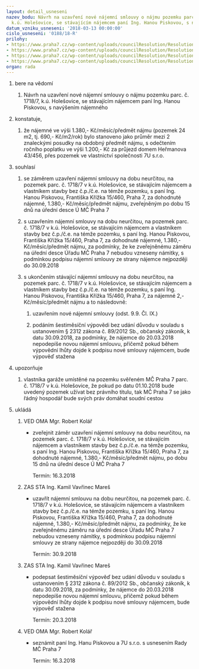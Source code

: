 ```yaml
---
layout: detail_usneseni
nazev_bodu: Návrh na uzavření nové nájemní smlouvy o nájmu pozemku parc. č. 1718/7,
  k.ú. Holešovice, se stávajícím nájemcem paní Ing. Hanou Piskovou, s navýšením nájemného
datum_vzniku_usneseni: '2018-03-13 00:00:00'
cislo_usneseni: '0188/18-R'
prilohy:
- https://www.praha7.cz/wp-content/uploads/councilResolution/Resolutions/27368/export/01_NSPiskova~333697.docx
- https://www.praha7.cz/wp-content/uploads/councilResolution/Resolutions/27368/export/02_NSPiskova~333696.docx
- https://www.praha7.cz/wp-content/uploads/councilResolution/Resolutions/27368/export/03_NSPiskova~333695.pdf
- https://www.praha7.cz/wp-content/uploads/councilResolution/Resolutions/27368/export/export~334210.pdf
organ: rada
---
```

<ol id="urzList" class="urzList_view"><li id="" class="urzClass1"><span name="1">bere na vědomí</span><ol class="urzOlClass decimal "><li style="text-align: left;" id="" class="urzClass2"><span><p>Návrh na uzavření nové nájemní smlouvy o nájmu pozemku parc. č. 1718/7, k.ú. Holešovice, se stávajícím nájemcem paní Ing. Hanou Piskovou, s navýšením nájemného</p></span></li></ol></li><li id="" class="urzClass1"><span name="50">konstatuje,</span><ol id="" class="urzOlClass decimal "><li style="text-align: left;" id="" class="urzClass2"><span><p>že nájemné ve výši 1.380,- Kč/měsíc/předmět nájmu (pozemek 24 m2, tj. 690,- Kč/m2/rok) bylo stanoveno jako průměr mezi 2 znaleckými posudky na obdobný předmět nájmu, s odečtením ročního poplatku ve výši 1.200,- Kč za průjezd domem Heřmanova 43/456, přes pozemek ve vlastnictví společnosti 7U s.r.o.</p></span></li></ol></li><li id="" class="urzClass1"><span name="26">souhlasí</span><ol class="urzOlClass decimal "><li style="text-align: left;" id="" class="urzClass2"><span><p>se záměrem uzavření nájemní smlouvy na dobu neurčitou, na pozemek parc. č. 1718/7 v k.ú. Holešovice, se stávajícím nájemcem a vlastníkem stavby bez č.p./č.e. na témže pozemku, s paní Ing. Hanou Piskovou, Františka Křížka 15/460, Praha 7, za dohodnuté nájemné,&nbsp;1.380,- Kč/měsíc/předmět nájmu, zveřejněným po dobu 15 dnů na úřední desce Ú MČ Praha 7</p></span></li><li style="text-align: left;" id="" class="urzClass2"><span><p>s uzavřením nájemní smlouvy na dobu neurčitou, na pozemek parc. č. 1718/7 v k.ú. Holešovice, se stávajícím nájemcem a vlastníkem stavby bez č.p./č.e. na témže pozemku, s paní Ing. Hanou Piskovou, Františka Křížka 15/460, Praha 7, za dohodnuté nájemné, 1.380,- Kč/měsíc/předmět nájmu, za podmínky, že ke zveřejněnému záměru na úřední desce Úřadu MČ Praha 7 nebudou vzneseny námitky, s podmínkou podpisu nájemní smlouvy ze strany nájemce nejpozději do 30.09.2018</p></span></li><li style="text-align: left;" id="" class="urzClass2"><span><p>s ukončením stávající nájemní smlouvy na dobu neurčitou, na pozemek parc. č. 1718/7 v k.ú. Holešovice, se stávajícím nájemcem a vlastníkem stavby bez č.p./č.e. na témže pozemku, s paní Ing. Hanou Piskovou, Františka Křížka 15/460, Praha 7, za nájemné 2,- Kč/měsíc/předmět nájmu a to následovně:</p></span><ol class="urzUlClass"><li style="text-align: left;" id="" class="urzClass3"><span><p>uzavřením nové nájemní smlouvy (odst. 9.9. Čl. IX.)<br></p></span></li><li style="text-align: left;" id="" class="urzClass3"><span><p>podáním šestiměsíční výpovědi bez udání důvodu v souladu s ustanovením § 2312 zákona č. 89/2012 Sb., občanský zákoník, k datu 30.09.2018, za podmínky, že nájemce do 20.03.2018 nepodepíše novou nájemní smlouvu, přičemž pokud během výpovědní lhůty dojde k podpisu nové smlouvy nájemcem, bude výpověď stažena<br></p></span></li></ol></li></ol></li><li id="" class="urzClass1"><span name="92">upozorňuje</span><ol class="urzOlClass decimal "><li style="text-align: left;" id="" class="urzClass2"><span><p>vlastníka garáže umístěné na pozemku svěřeném MČ Praha 7 parc. č. 1718/7 v k.ú. Holešovice, že pokud po datu 01.10.2018 bude uvedený pozemek užívat bez právního titulu, tak MČ Praha 7 se jako řádný hospodář bude svých práv domáhat soudní cestou</p></span></li></ol></li><li class="urzClass1" id="urzUkoly"><span name="1">ukládá</span><ol class="urzOlClass"><li class="urzClass2"><span><p>VED OMA Mgr. Robert Kolář</p></span><ul class="urzUlClass"><li class="urzClass3"><span><p>zveřejnit záměr uzavření nájemní smlouvy na dobu neurčitou, na pozemek parc. č. 1718/7 v k.ú. Holešovice, se stávajícím nájemcem a vlastníkem stavby bez č.p./č.e. na témže pozemku, s paní Ing. Hanou Piskovou, Františka Křížka 15/460, Praha 7, za dohodnuté nájemné, 1.380,- Kč/měsíc/předmět nájmu, po dobu 15 dnů na úřední desce Ú MČ Praha 7</p></span><span class="urzUkolTermin">  Termín:&nbsp;16.3.2018</span></li></ul></li><li class="urzClass2"><span><p>ZAS STA Ing. Kamil Vavřinec Mareš</p></span><ul class="urzUlClass"><li class="urzClass3"><span><p>uzavřít nájemní smlouvu na dobu neurčitou, na pozemek parc. č. 1718/7 v k.ú. Holešovice, se stávajícím nájemcem a vlastníkem stavby bez č.p./č.e. na témže pozemku, s paní Ing. Hanou Piskovou, Františka Křížka 15/460, Praha 7, za dohodnuté nájemné, 1.380,- Kč/měsíc/předmět nájmu, za podmínky, že ke zveřejněnému záměru na úřední desce Úřadu MČ Praha 7 nebudou vzneseny námitky, s podmínkou podpisu nájemní smlouvy ze strany nájemce nejpozději do 30.09.2018</p></span><span class="urzUkolTermin">  Termín:&nbsp;30.9.2018</span></li></ul></li><li class="urzClass2"><span><p>ZAS STA Ing. Kamil Vavřinec Mareš</p></span><ul class="urzUlClass"><li class="urzClass3"><span><p>podepsat šestiměsíční výpověď bez udání důvodu v souladu s ustanovením § 2312 zákona č. 89/2012 Sb., občanský zákoník, k datu 30.09.2018, za podmínky, že nájemce do 20.03.2018 nepodepíše novou nájemní smlouvu, přičemž pokud během výpovědní lhůty dojde k podpisu nové smlouvy nájemcem, bude výpověď stažena</p></span><span class="urzUkolTermin">  Termín:&nbsp;20.3.2018</span></li></ul></li><li class="urzClass2"><span><p>VED OMA Mgr. Robert Kolář</p></span><ul class="urzUlClass"><li class="urzClass3"><span><p>seznámit paní Ing. Hanu Piskovou a 7U s.r.o. s usnesením Rady MČ Praha 7</p></span><span class="urzUkolTermin">  Termín:&nbsp;16.3.2018</span></li></ul></li></ol></li></ol>